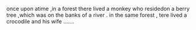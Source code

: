 once upon atime ,in a forest there lived a monkey who residedon a berry tree ,which was on the banks of  a river . in the same forest , tere lived a crocodile and his wife .......